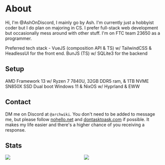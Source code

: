 # About
Hi, I'm @AshOnDiscord, I mainly go by Ash. I'm currently just a hobbyist coder but I do plan on majoring in CS. I prefer full-stack web development but occasionally mess around with other stuff. I'm on FTC team 23650 as a programmer.  
  
Preferred tech stack - VueJS (composition API & TS) w/ TailwindCSS & HeadlessUI for the front end. BunJS (TS) w/ SQLite3 for the backend

## Setup
AMD Framework 13 w/ Ryzen 7 7840U, 32GB DDR5 ram, & 1TB NVME SN850X SSD
Dual boot Windows 11 & NixOS w/ Hyprland & EWW

## Contact
DM me on Discord at `@archwiki`. You don't need to be added to message me, but please follow [nohello.net](https://nohello.net/en/) and [dontasktoask.com](https://dontasktoask.com) if possible. It makes my life easier and there's a higher chance of you receiving a response.

## Stats
<div style="display: grid; grid-template-columns: 1fr 1fr;">
  <img src="https://github-readme-stats.vercel.app/api?username=ashondiscord&count_private&border_color=0d1117&theme=github_dark&show_icons=true">
  <img src="https://github-readme-stats.vercel.app/api/top-langs/?username=ashondiscord&count_private&border_color=0d1117&theme=github_dark&show_icons=true&langs_count=10&layout=compact">
</div>

